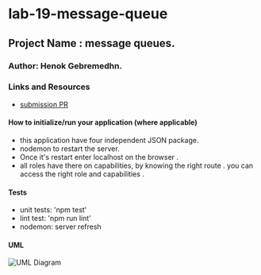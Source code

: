# lab-19-message-queue

## Project Name : message queues.

### Author: Henok Gebremedhn.

### Links and Resources

- [submission PR](https://github.com/henok-401-javascript/lab-19-message-queue/pull/1)

#### How to initialize/run your application (where applicable)
- this application have four independent JSON package. 
- nodemon to restart the server.
- Once it's restart enter localhost on the browser .
- all roles have there on capabilities, by knowing the right route . you can access the right role and capabilities .

#### Tests

- unit tests: 'npm test'
- lint test: 'npm run lint'
- nodemon: server refresh

#### UML

![UML Diagram](git)
